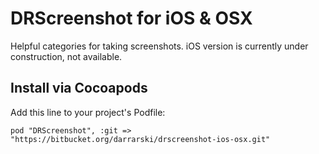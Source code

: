 DRScreenshot for iOS & OSX
==========================

Helpful categories for taking screenshots. iOS version is currently under construction, not available.

## Install via Cocoapods

Add this line to your project's Podfile:

	pod "DRScreenshot", :git => "https://bitbucket.org/darrarski/drscreenshot-ios-osx.git"
